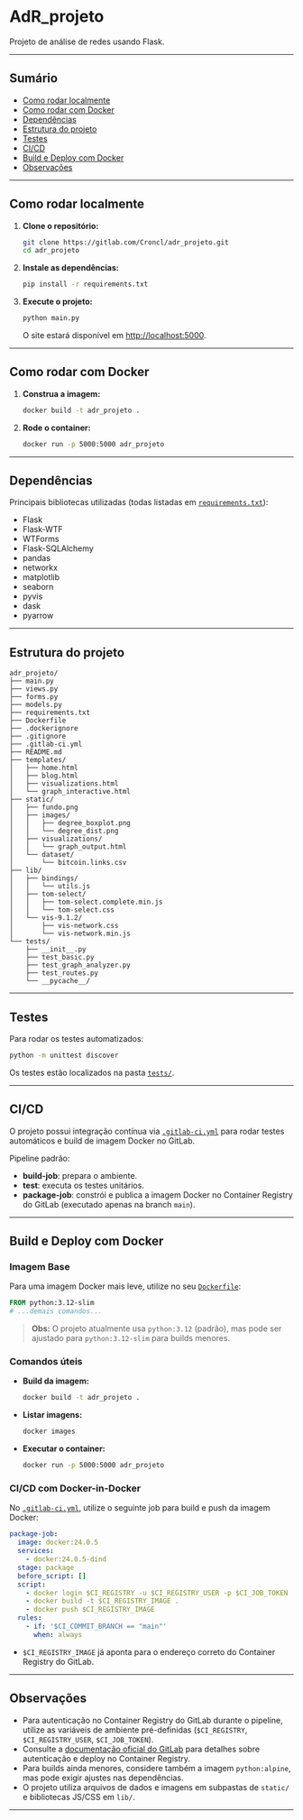 # AdR_projeto

Projeto de análise de redes usando Flask.

---

## Sumário

- [Como rodar localmente](#como-rodar-localmente)
- [Como rodar com Docker](#como-rodar-com-docker)
- [Dependências](#dependências)
- [Estrutura do projeto](#estrutura-do-projeto)
- [Testes](#testes)
- [CI/CD](#cicd)
- [Build e Deploy com Docker](#build-e-deploy-com-docker)
- [Observações](#observações)

---

## Como rodar localmente

1. **Clone o repositório:**
   ```sh
   git clone https://gitlab.com/Croncl/adr_projeto.git
   cd adr_projeto
   ```

2. **Instale as dependências:**
   ```sh
   pip install -r requirements.txt
   ```

3. **Execute o projeto:**
   ```sh
   python main.py
   ```
   O site estará disponível em [http://localhost:5000](http://localhost:5000).

---

## Como rodar com Docker

1. **Construa a imagem:**
   ```sh
   docker build -t adr_projeto .
   ```

2. **Rode o container:**
   ```sh
   docker run -p 5000:5000 adr_projeto
   ```

---

## Dependências

Principais bibliotecas utilizadas (todas listadas em [`requirements.txt`](requirements.txt)):

- Flask
- Flask-WTF
- WTForms
- Flask-SQLAlchemy
- pandas
- networkx
- matplotlib
- seaborn
- pyvis
- dask
- pyarrow

---

## Estrutura do projeto

```
adr_projeto/
├── main.py
├── views.py
├── forms.py
├── models.py
├── requirements.txt
├── Dockerfile
├── .dockerignore
├── .gitignore
├── .gitlab-ci.yml
├── README.md
├── templates/
│   ├── home.html
│   ├── blog.html
│   ├── visualizations.html
│   └── graph_interactive.html
├── static/
│   ├── fundo.png
│   ├── images/
│   │   ├── degree_boxplot.png
│   │   └── degree_dist.png
│   ├── visualizations/
│   │   └── graph_output.html
│   └── dataset/
│       └── bitcoin.links.csv
├── lib/
│   ├── bindings/
│   │   └── utils.js
│   ├── tom-select/
│   │   ├── tom-select.complete.min.js
│   │   └── tom-select.css
│   └── vis-9.1.2/
│       ├── vis-network.css
│       └── vis-network.min.js
└── tests/
    ├── __init__.py
    ├── test_basic.py
    ├── test_graph_analyzer.py
    ├── test_routes.py
    └── __pycache__/
```

---

## Testes

Para rodar os testes automatizados:

```sh
python -m unittest discover
```

Os testes estão localizados na pasta [`tests/`](tests/).

---

## CI/CD

O projeto possui integração contínua via [`.gitlab-ci.yml`](.gitlab-ci.yml) para rodar testes automáticos e build de imagem Docker no GitLab.

Pipeline padrão:
- **build-job**: prepara o ambiente.
- **test**: executa os testes unitários.
- **package-job**: constrói e publica a imagem Docker no Container Registry do GitLab (executado apenas na branch `main`).

---

## Build e Deploy com Docker

### Imagem Base

Para uma imagem Docker mais leve, utilize no seu [`Dockerfile`](Dockerfile):

```dockerfile
FROM python:3.12-slim
# ...demais comandos...
```
> **Obs:** O projeto atualmente usa `python:3.12` (padrão), mas pode ser ajustado para `python:3.12-slim` para builds menores.

### Comandos úteis

- **Build da imagem:**
  ```sh
  docker build -t adr_projeto .
  ```
- **Listar imagens:**
  ```sh
  docker images
  ```
- **Executar o container:**
  ```sh
  docker run -p 5000:5000 adr_projeto
  ```

### CI/CD com Docker-in-Docker

No [`.gitlab-ci.yml`](.gitlab-ci.yml), utilize o seguinte job para build e push da imagem Docker:

```yaml
package-job:
  image: docker:24.0.5
  services:
    - docker:24.0.5-dind
  stage: package
  before_script: []
  script:
    - docker login $CI_REGISTRY -u $CI_REGISTRY_USER -p $CI_JOB_TOKEN
    - docker build -t $CI_REGISTRY_IMAGE .
    - docker push $CI_REGISTRY_IMAGE
  rules:
    - if: '$CI_COMMIT_BRANCH == "main"'
      when: always
```

- `$CI_REGISTRY_IMAGE` já aponta para o endereço correto do Container Registry do GitLab.

---

## Observações

- Para autenticação no Container Registry do GitLab durante o pipeline, utilize as variáveis de ambiente pré-definidas (`$CI_REGISTRY`, `$CI_REGISTRY_USER`, `$CI_JOB_TOKEN`).
- Consulte a [documentação oficial do GitLab](https://docs.gitlab.com/ee/ci/docker/using_docker_build.html) para detalhes sobre autenticação e deploy no Container Registry.
- Para builds ainda menores, considere também a imagem `python:alpine`, mas pode exigir ajustes nas dependências.
- O projeto utiliza arquivos de dados e imagens em subpastas de `static/` e bibliotecas JS/CSS em `lib/`.

---
